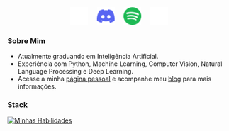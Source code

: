 <div style="display: flex; justify-content: center; gap: 20px;">
    <a href="" title="Medium">
        <img src="https://raw.githubusercontent.com/CLorant/readme-social-icons/main/medium/light/medium.svg" alt="Medium" width="40">
    </a>
    <a href="" title="Discord">
        <img src="https://raw.githubusercontent.com/CLorant/readme-social-icons/main/small/colored/discord.svg" alt="Discord" width="40">
    </a>
    <a href="" title="Spotify">
        <img src="https://raw.githubusercontent.com/CLorant/readme-social-icons/main/small/colored/spotify.svg" alt="Spotify" width="40">
    </a>
    <a href="" title="X">
        <img src="https://raw.githubusercontent.com/CLorant/readme-social-icons/main/small/light/twitter-x.svg" alt="X" width="40">
    </a>
</div>

### Sobre Mim
- Atualmente graduando em Inteligência Artificial.
- Experiência com Python, Machine Learning, Computer Vision, Natural Language Processing e Deep Learning.
- Acesse a minha [página pessoal](https://lucasdnoronha.github.io/site-pessoal/) e acompanhe meu [blog](https://medium.com/@lucasdiasnoronha1) para mais informações.

### Stack
[![Minhas Habilidades](https://skillicons.dev/icons?i=azure,aws,docker,git,githubactions,jenkins,py,vim,anaconda,bash,linux,opencv,pytorch,sklearn,tensorflow)](https://skillicons.dev)
